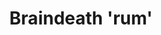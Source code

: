 ---
layout: item
title: Braindeath 'rum'
item-id: 7157
datatable: true
id: 7157
name: "Braindeath 'rum'"
members: true
lowalch: 12
highalch: 18
examine: "I think it is eating through the bottle."
monsters:
  - id: 561
    name: "Sorebones"
    members: true
    combat_level: 57
    wiki_url: "https://oldschool.runescape.wiki/w/Sorebones"
    drops:
      - quantity: "1"
        rarity: 0.0078125
    image: "https://oldschool.runescape.wiki/images/2/2a/Sorebones.png?d4d15"
  - id: 563
    name: "Zombie pirate"
    members: true
    combat_level: 57
    wiki_url: "https://oldschool.runescape.wiki/w/Zombie_pirate#7"
    drops:
      - quantity: "1"
        rarity: 0.0078125
    image: "https://oldschool.runescape.wiki/images/e/eb/Zombie_pirate_%281%29.png?01fc5"
---